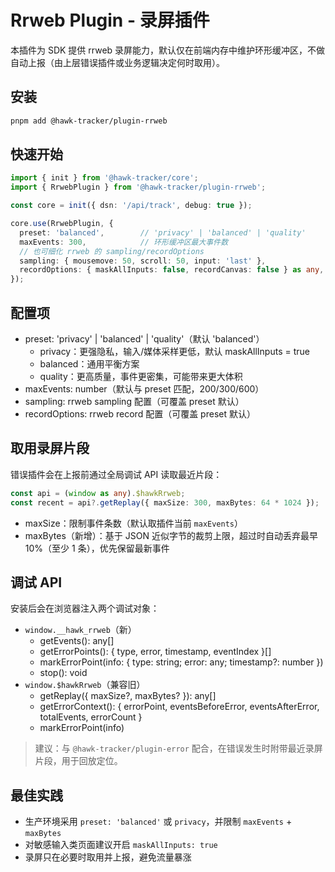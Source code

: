 # Rrweb Plugin - 录屏插件

本插件为 SDK 提供 rrweb 录屏能力，默认仅在前端内存中维护环形缓冲区，不做自动上报（由上层错误插件或业务逻辑决定何时取用）。

## 安装
```bash
pnpm add @hawk-tracker/plugin-rrweb
```

## 快速开始
```ts
import { init } from '@hawk-tracker/core';
import { RrwebPlugin } from '@hawk-tracker/plugin-rrweb';

const core = init({ dsn: '/api/track', debug: true });

core.use(RrwebPlugin, {
  preset: 'balanced',        // 'privacy' | 'balanced' | 'quality'
  maxEvents: 300,            // 环形缓冲区最大事件数
  // 也可细化 rrweb 的 sampling/recordOptions
  sampling: { mousemove: 50, scroll: 50, input: 'last' },
  recordOptions: { maskAllInputs: false, recordCanvas: false } as any,
});
```

## 配置项
- preset: 'privacy' | 'balanced' | 'quality'（默认 'balanced'）
  - privacy：更强隐私，输入/媒体采样更低，默认 maskAllInputs = true
  - balanced：通用平衡方案
  - quality：更高质量，事件更密集，可能带来更大体积
- maxEvents: number（默认与 preset 匹配，200/300/600）
- sampling: rrweb sampling 配置（可覆盖 preset 默认）
- recordOptions: rrweb record 配置（可覆盖 preset 默认）

## 取用录屏片段
错误插件会在上报前通过全局调试 API 读取最近片段：
```ts
const api = (window as any).$hawkRrweb;
const recent = api?.getReplay({ maxSize: 300, maxBytes: 64 * 1024 });
```
- maxSize：限制事件条数（默认取插件当前 `maxEvents`）
- maxBytes（新增）：基于 JSON 近似字节的裁剪上限，超过时自动丢弃最早 10%（至少 1 条），优先保留最新事件

## 调试 API
安装后会在浏览器注入两个调试对象：
- `window.__hawk_rrweb`（新）
  - getEvents(): any[]
  - getErrorPoints(): { type, error, timestamp, eventIndex }[]
  - markErrorPoint(info: { type: string; error: any; timestamp?: number })
  - stop(): void
- `window.$hawkRrweb`（兼容旧）
  - getReplay({ maxSize?, maxBytes? }): any[]
  - getErrorContext(): { errorPoint, eventsBeforeError, eventsAfterError, totalEvents, errorCount }
  - markErrorPoint(info)

> 建议：与 `@hawk-tracker/plugin-error` 配合，在错误发生时附带最近录屏片段，用于回放定位。

## 最佳实践
- 生产环境采用 `preset: 'balanced'` 或 `privacy`，并限制 `maxEvents` + `maxBytes`
- 对敏感输入类页面建议开启 `maskAllInputs: true`
- 录屏只在必要时取用并上报，避免流量暴涨
